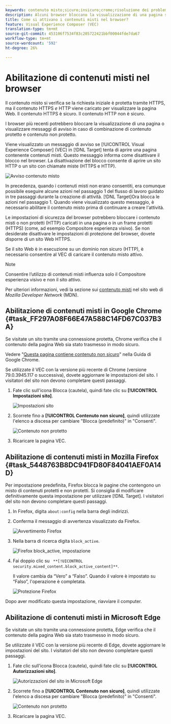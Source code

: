 ```yaml
---
keywords: contenuto misto;sicuro;insicuro;cromo;risoluzione dei problemi;vec;visual experience composer;unsecure;http;https;firefox;internet explorer
description: Alcuni browser bloccano la visualizzazione di una pagina se contiene un misto di contenuti protetti e non protetti. Scoprite come abilitare i contenuti misti in Chrome, Firefox ed Edge.
title: Come si attivano i contenuti misti nel browser?
feature: Visual Experience Composer (VEC)
translation-type: tm+mt
source-git-commit: 453106f7534f83c205722421bbf00044fde7da67
workflow-type: tm+mt
source-wordcount: '592'
ht-degree: 26%

---
```



# Abilitazione di contenuti misti nel browser

Il contenuto misto si verifica se la richiesta iniziale è protetta tramite HTTPS, ma il contenuto HTTPS *e* HTTP viene caricato per visualizzare la pagina Web. Il contenuto HTTPS è sicuro. Il contenuto HTTP non è sicuro.

I browser più recenti potrebbero bloccare la visualizzazione di una pagina o visualizzare messaggi di avviso in caso di combinazione di contenuto protetto e contenuto non protetto.

Viene visualizzato un messaggio di avviso se [!UICONTROL Visual Experience Composer] (VEC) in [!DNL Target] tenta di aprire una pagina contenente contenuti misti. Questo messaggio informa come disattivare il blocco nel browser. La disattivazione del blocco consente di aprire un sito HTTP o un sito con chiamate miste (HTTPS e HTTP).

![Avviso contenuto misto](/help/c-experiences/c-visual-experience-composer/r-troubleshoot-composer/assets/mixed_content_warning.png)

In precedenza, quando i contenuti misti non erano consentiti, era comunque possibile eseguire alcune azioni nel passaggio 1 del flusso di lavoro guidato in tre passaggi durante la creazione di attività. [!DNL Target]Ora blocca le azioni nel passaggio 1. Quando viene visualizzato questo messaggio, è necessario abilitare il contenuto misto prima di continuare a creare l&#39;attività.

Le impostazioni di sicurezza del browser potrebbero bloccare i contenuto misti o non protetti (HTTP) caricati in una pagina o in un frame protetti (HTTPS) (come, ad esempio Compositore esperienza visivo). Se non desiderate disattivare le impostazioni di protezione del browser, dovete disporre di un sito Web HTTPS.

Se il sito Web è in esecuzione su un dominio non sicuro (HTTP), è necessario consentire al VEC di caricare il contenuto misto attivo.

>[!NOTE]
>
>Consentire l’utilizzo di contenuti misti influenza solo il Compositore esperienza visivo e non il sito attivo.

Per ulteriori informazioni, vedi la sezione sui [contenuto misti](https://developer.mozilla.org/en-US/docs/Web/Security/Mixed_content) nel sito web di *Mozilla Developer Network* (MDN).

## Abilitazione di contenuti misti in Google Chrome {#task_FF297A08F66E47A588C14FD67C037B3A}

Se visitate un sito tramite una connessione protetta, Chrome verifica che il contenuto della pagina Web sia stato trasmesso in modo sicuro.

Vedere &quot;[Questa pagina contiene contenuto non sicuro](https://support.google.com/chrome/answer/1342714?hl=en)&quot; nella Guida di Google Chrome.

Se utilizzate il VEC con la versione più recente di Chrome (versione 79.0.3945.117 o successiva), dovete aggiornare le impostazioni del sito. I visitatori del sito non devono completare questi passaggi.

1. Fate clic sull&#39;icona Blocca (cautela), quindi fate clic su **[!UICONTROL Impostazioni sito]**.

   ![Impostazioni sito](/help/c-experiences/c-visual-experience-composer/r-troubleshoot-composer/assets/site-settings.png)

1. Scorrete fino a **[!UICONTROL Contenuto non sicuro]**, quindi utilizzate l&#39;elenco a discesa per cambiare &quot;Blocca (predefinito)&quot; in &quot;Consenti&quot;.

   ![Contenuto non protetto](/help/c-experiences/c-visual-experience-composer/r-troubleshoot-composer/assets/insecure-content.png)

1. Ricaricare la pagina VEC.

## Abilitazione di contenuti misti in Mozilla Firefox {#task_5448763B8DC941FD80F84041AEF0A14D}

Per impostazione predefinita, Firefox blocca le pagine che contengono un misto di contenuti protetti e non protetti. Si consiglia di modificare definitivamente questa impostazione per utilizzare [!DNL Target]. I visitatori del sito non devono completare questi passaggi.

1. In Firefox, digita `about:config` nella barra degli indirizzi.
1. Conferma il messaggio di avvertenza visualizzato da Firefox.

   ![Avvertimento Firefox](/help/c-experiences/c-visual-experience-composer/r-troubleshoot-composer/assets/firefox.png)

1. Nella barra di ricerca digita `block_active`.

   ![Firefox block_active, impostazione](/help/c-experiences/c-visual-experience-composer/r-troubleshoot-composer/assets/firefox3.png)

1. Fai doppio clic su ` **[!UICONTROL security.mixed_content.block_active_content]**`.

   Il valore cambia da “Vero” a “Falso”. Quando il valore è impostato su “Falso”, l&#39;operazione è completata.

   ![Protezione Firefox](/help/c-experiences/c-visual-experience-composer/r-troubleshoot-composer/assets/firefox2.png)

Dopo aver modificato questa impostazione, riavviare il computer.

## Abilitazione di contenuti misti in Microsoft Edge

Se visitate un sito tramite una connessione protetta, Edge verifica che il contenuto della pagina Web sia stato trasmesso in modo sicuro.

Se utilizzate il VEC con la versione più recente di Edge, dovete aggiornare le impostazioni del sito. I visitatori del sito non devono completare questi passaggi.

1. Fate clic sull&#39;icona Blocca (cautela), quindi fate clic su **[!UICONTROL Autorizzazioni sito]**.

   ![Autorizzazioni del sito in Microsoft Edge](/help/c-experiences/c-visual-experience-composer/r-troubleshoot-composer/assets/ms-edge.png)

1. Scorrete fino a **[!UICONTROL Contenuto non sicuro]**, quindi utilizzate l&#39;elenco a discesa per cambiare &quot;Blocca (predefinito)&quot; in &quot;Consenti&quot;.

   ![Contenuto non protetto](/help/c-experiences/c-visual-experience-composer/r-troubleshoot-composer/assets/ms-edge-2.png)

1. Ricaricare la pagina VEC.